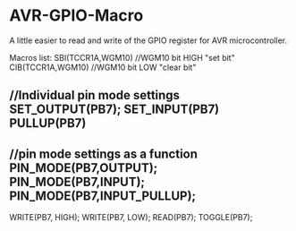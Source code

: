 # AVR-GPIO-Macro
A little easier to read and write of the GPIO register for AVR microcontroller.

Macros list:
SBI(TCCR1A,WGM10) //WGM10 bit HIGH "set bit"
CIB(TCCR1A,WGM10) //WGM10 bit LOW  "clear bit"

//Individual pin mode settings
SET_OUTPUT(PB7); 
SET_INPUT(PB7)
PULLUP(PB7)
--------------------------------

//pin mode settings as a function
PIN_MODE(PB7,OUTPUT);
PIN_MODE(PB7,INPUT);
PIN_MODE(PB7,INPUT_PULLUP);
--------------------------------

WRITE(PB7, HIGH); 
WRITE(PB7, LOW);
READ(PB7);
TOGGLE(PB7);
